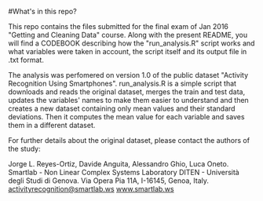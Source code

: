 #What's in this repo?

This repo contains the files submitted for the final exam of Jan 2016 "Getting and Cleaning Data" course.
Along with the present README, you will find a CODEBOOK describing how the "run_analysis.R" script works and what variables were taken in account, the script itself and its output file in .txt format.

The analysis was perfomered on version 1.0 of the public dataset "Activity Recognition Using Smartphones". 
run_analysis.R is a simple script that downloads and reads the original dataset, merges the train and test data, updates the variables' names to make them easier to understand and then creates a new dataset containing only mean values and their standard deviations. Then it computes the mean value for each variable and saves them in a different dataset.


For further details about the original dataset, please contact the authors of the study:

Jorge L. Reyes-Ortiz, Davide Anguita, Alessandro Ghio, Luca Oneto.
Smartlab - Non Linear Complex Systems Laboratory
DITEN - Università degli Studi di Genova.
Via Opera Pia 11A, I-16145, Genoa, Italy.
activityrecognition@smartlab.ws
www.smartlab.ws
